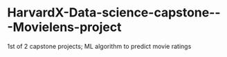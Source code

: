 # HarvardX-Data-science-capstone---Movielens-project
1st of 2 capstone projects; ML algorithm to predict movie ratings
